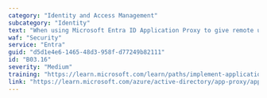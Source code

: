 ```yaml
---
category: "Identity and Access Management"
subcategory: "Identity"
text: "When using Microsoft Entra ID Application Proxy to give remote users access to applications, manage it as a Platform resource as you can only have one instance per tenant."
waf: "Security"
service: "Entra"
guid: "d5d1e4e6-1465-48d3-958f-d77249b82111"
id: "B03.16"
severity: "Medium"
training: "https://learn.microsoft.com/learn/paths/implement-applications-external-access-azure-ad/"
link: "https://learn.microsoft.com/azure/active-directory/app-proxy/application-proxy"
---
```

